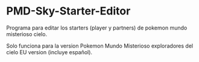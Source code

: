 # PMD-Sky-Starter-Editor

Programa para editar los starters (player y partners) de pokemon mundo misterioso cielo.

Solo funciona para la version Pokemon Mundo Misterioso exploradores del cielo EU version (incluye español).
